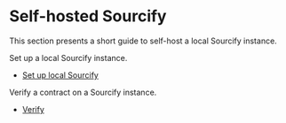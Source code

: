 # Self-hosted Sourcify

This section presents a short guide to self-host a local Sourcify instance.

Set up a local Sourcify instance.

- [Set up local Sourcify](./setup.md)

Verify a contract on a Sourcify instance.

- [Verify](./verification.md)
